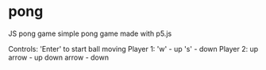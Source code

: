# pong
JS pong game
simple pong game made with p5.js

Controls: 
'Enter' to start ball moving
Player 1: 
'w' - up
's' - down
Player 2:
up arrow - up
down arrow - down
